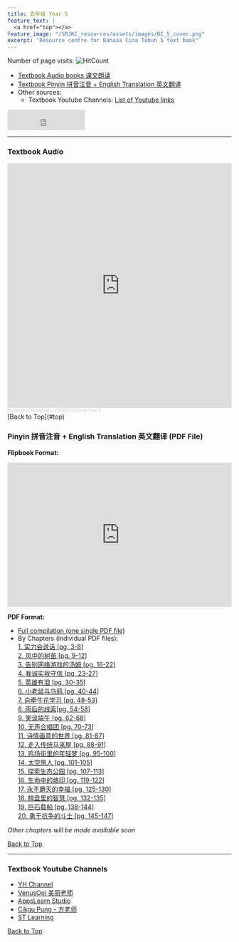 ```yaml
---
title: 五年级 Year 5 
feature_text: |
  <a href="top"></a>
feature_image: "/SRJKC_resources/assets/images/BC_5_cover.png"
excerpt: "Resource centre for Bahasa Cina Tahun 5 text book"
---
```

<!-- ![Hits](https://hits.seeyoufarm.com/api/count/incr/badge.svg?url=https%3A%2F%2Fmultilingual-malaysian.github.io%2FSRJKC_resources%2F&count_bg=%2379C83D&title_bg=%23555555&icon=&icon_color=%23E7E7E7&title=hits&edge_flat=false) -->
Number of page visits: ![HitCount](https://hits.dwyl.com/multilingual-malaysian/SRJKC_resources.svg?style=flat)

- [Textbook Audio books 课文朗读](#audio)
- [Textbook Pinyin 拼音注音 + English Translation 英文翻译](#pinyin)
- Other sources:
  - Textbook Youtube Channels: [List of Youtube links](#videos)

<iframe src="https://www.facebook.com/plugins/like.php?href=https%3A%2F%2Fmultilingual-malaysian.github.io%2FSRJKC_resources%2Fyear5%2F&width=174&layout=button_count&action=like&size=large&share=true&height=46&appId" width="174" height="46" style="border:none;overflow:hidden" scrolling="no" frameborder="0" allowfullscreen="true" allow="autoplay; clipboard-write; encrypted-media; picture-in-picture; web-share"></iframe>

---

### Textbook Audio <a name="audio"></a>
<iframe width="100%" height="550" scrolling="no" frameborder="yes" allow="autoplay" src="https://w.soundcloud.com/player/?url=https%3A//api.soundcloud.com/playlists/1494650551&color=%23b0aa78&auto_play=false&hide_related=false&show_comments=false&show_user=false&show_reposts=false&show_teaser=false"></iframe><div style="font-size: 10px; color: #cccccc;line-break: anywhere;word-break: normal;overflow: hidden;white-space: nowrap;text-overflow: ellipsis; font-family: Interstate,Lucida Grande,Lucida Sans Unicode,Lucida Sans,Garuda,Verdana,Tahoma,sans-serif;font-weight: 100;"><a href="https://soundcloud.com/multilingual-malaysian" title="Multilingual Malaysian" target="_blank" style="color: #cccccc; text-decoration: none;">Multilingual Malaysian</a> · <a href="https://soundcloud.com/multilingual-malaysian/sets/srjkc-chinese-year-5" title="SRJKC Chinese Year 5" target="_blank" style="color: #cccccc; text-decoration: none;">SRJKC Chinese Year 5</a></div>
[Back to Top](#top)

### Pinyin 拼音注音 + English Translation 英文翻译 (PDF File) <a name="pinyin"></a>
**Flipbook Format:**
<div style="position:relative;padding-top:max(60%,324px);width:100%;height:0;"><iframe style="position:absolute;border:none;width:100%;height:100%;left:0;top:0;" src="https://online.fliphtml5.com/pjnuy/ahsc/"  seamless="seamless" scrolling="no" frameborder="0" allowtransparency="true" allowfullscreen="true" ></iframe></div>

**PDF Format:**
- <a href="https://fliphtml5.com/api/download/download-file?bookId=40960867&type=1" target="_blank">Full compilation (one single PDF file)</a>
- By Chapters (individual PDF files): \
<a href="/SRJKC_resources/doc/year5/year5_text1.pdf" target="_blank">1. 实力会说话 [pg. 3-8]</a>\
<a href="/SRJKC_resources/doc/year5/year5_text2.pdf" target="_blank">2. 风中的树苗 [pg. 9-12]</a>\
<a href="/SRJKC_resources/doc/year5/year5_text3.pdf" target="_blank">3. 告别网络游戏的汤姆 [pg. 16-22]</a>\
<a href="/SRJKC_resources/doc/year5/year5_text4.pdf" target="_blank">4. 我诚实我守信 [pg. 23-27]</a>\
<a href="/SRJKC_resources/doc/year5/year5_text5.pdf" target="_blank">5. 英雄有泪 [pg. 30-35]</a>\
<a href="/SRJKC_resources/doc/year5/year5_text6.pdf" target="_blank">6. 小老鼠与乌鸦 [pg. 40-44]</a>\
<a href="/SRJKC_resources/doc/year5/year5_text7.pdf" target="_blank">7. 向牵牛花学习 [pg. 48-53]</a>\
<a href="/SRJKC_resources/doc/year5/year5_text8.pdf" target="_blank">8. 雨后的线索[pg. 54-58]</a>\
<a href="/SRJKC_resources/doc/year5/year5_text9.pdf" target="_blank">9. 笑谈端午 [pg. 62-68]</a>\
<a href="/SRJKC_resources/doc/year5/year5_text10.pdf" target="_blank">10. 无声合唱团 [pg. 70-73]</a>\
<a href="/SRJKC_resources/doc/year5/year5_text11.pdf" target="_blank">11. 诗情画意的世界 [pg. 81-87]</a>\
<a href="/SRJKC_resources/doc/year5/year5_text12.pdf" target="_blank">12. 走入传统马来屋 [pg. 88-91]</a>\
<a href="/SRJKC_resources/doc/year5/year5_text13.pdf" target="_blank">13. 鸡场街里的年轻梦 [pg. 95-100]</a>\
<a href="/SRJKC_resources/doc/year5/year5_text14.pdf" target="_blank">14. 太空旅人 [pg. 101-105]</a>\
<a href="/SRJKC_resources/doc/year5/year5_text15.pdf" target="_blank">15. 探索生态公园 [pg. 107-113]</a>\
<a href="/SRJKC_resources/doc/year5/year5_text16.pdf" target="_blank">16. 生命中的烙印 [pg. 119-122]</a>\
<a href="/SRJKC_resources/doc/year5/year5_text17.pdf" target="_blank">17. 永不磨灭的幸福 [pg. 125-130]</a>\
<a href="/SRJKC_resources/doc/year5/year5_text18.pdf" target="_blank">18. 棋盘里的智慧 [pg. 132-135]</a>\
<a href="/SRJKC_resources/doc/year5/year5_text19.pdf" target="_blank">19. 巨石载船 [pg. 138-144]</a>\
<a href="/SRJKC_resources/doc/year5/year5_text20.pdf" target="_blank">20. 勇于抗争的斗士 [pg. 145-147]</a>

_Other chapters will be made available soon_

[Back to Top](#top)

----
### Textbook Youtube Channels<a name="videos"></a>
- [YH Channel](https://youtube.com/playlist?list=PL5o5V0axbg-OHJ7A9EjH-w758iwJszXoC)
- [VenusOoi 美丽老师](https://youtube.com/playlist?list=PL4gfU1R9rYSGomUMo9eDc3pFxMBecEZhg)
- [AppsLearn Studio](https://youtube.com/playlist?list=PL3Y7BEk2qJAs_q0X_6Krk3dIkpV-hUKV7)
- [Cikgu Pung - 方老师](https://youtube.com/playlist?list=PLeyRyduWLbPmOkTqMRNtO5pqD-eW0FjfZ)
- [ST Learning](https://youtube.com/playlist?list=PLWHj6qMvhaStSIZ2ZYv3vjPTAmXrOlrmy)

[Back to Top](#top)
